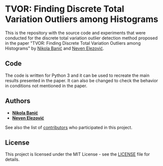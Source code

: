 # TVOR: Finding Discrete Total Variation Outliers among Histograms

This is the repository with the source code and experiments that were conducted for the discrete total variation outlier detection method proposed in the paper "TVOR: Finding Discrete Total Variation Outliers among Histograms" by [Nikola Banić](https://scholar.google.com/citations?user=QSH8C_QAAAAJ&hl=en) and [Neven Elezović](https://scholar.google.com/citations?user=MlXwbFIAAAAJ&hl=en).

## Code

The code is written for Python 3 and it can be used to recreate the main results presented in the paper. It can also be changed to check the behavior in conditions not mentioned in the paper.

## Authors

* **[Nikola Banić](https://scholar.google.com/citations?user=QSH8C_QAAAAJ&hl=en)**
* **[Neven Elezović](https://scholar.google.com/citations?user=MlXwbFIAAAAJ&hl=en)**

See also the list of [contributors](https://github.com/DiscreteTotalVariation/TVOR/contributors) who participated in this project.

## License

This project is licensed under the MIT License - see the [LICENSE](LICENSE) file for details.

